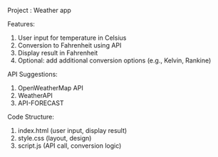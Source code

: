 Project : Weather app


Features:

1. User input for temperature in Celsius
2. Conversion to Fahrenheit using API
3. Display result in Fahrenheit
4. Optional: add additional conversion options (e.g., Kelvin, Rankine)

API Suggestions:

1. OpenWeatherMap API
2. WeatherAPI
3. API-FORECAST

Code Structure:

1. index.html (user input, display result)
2. style.css (layout, design)
3. script.js (API call, conversion logic)

